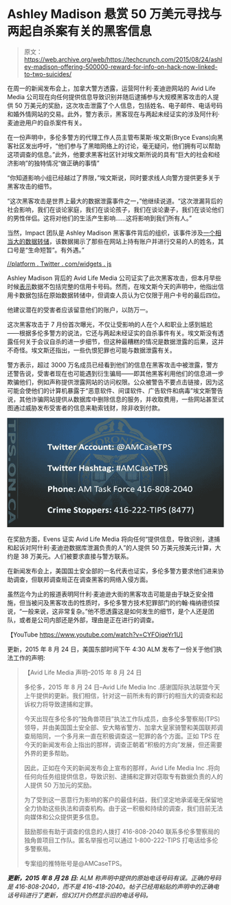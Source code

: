 # Ashley Madison 悬赏 50 万美元寻找与两起自杀案有关的黑客信息 

> 原文：<https://web.archive.org/web/https://techcrunch.com/2015/08/24/ashley-madison-offering-500000-reward-for-info-on-hack-now-linked-to-two-suicides/>

在周一的新闻发布会上，加拿大警方透露，运营阿什利·麦迪逊网站的 Avid Life Media 公司现在向任何提供信息导致识别并随后逮捕参与大规模黑客攻击的人提供 50 万美元的奖励，这次攻击泄露了个人信息，包括姓名、电子邮件、电话号码和婚外情网站的交易。此外，警方表示，黑客现在与两起未经证实的涉及阿什利·麦迪逊用户的自杀案件有关。

在一份声明中，多伦多警方的代理工作人员主管布莱斯·埃文斯(Bryce Evans)向黑客社区发出呼吁，“他们参与了黑暗网络上的讨论，毫无疑问，他们拥有可以帮助这项调查的信息。”此外，他要求黑客社区针对埃文斯所说的具有“巨大的社会和经济影响”的独特情况“做正确的事情”

“你知道影响小组已经越过了界限，”埃文斯说，同时要求线人向警方提供更多关于黑客攻击的细节。

“这次黑客攻击是世界上最大的数据泄露事件之一，”他继续说道。“这次泄漏背后的社会影响，我们在谈论家庭，我们在谈论孩子，我们在谈论妻子，我们在谈论他们的男性伴侣。这将对他们的生活产生影响……这将影响到我们所有人。”

当然，Impact 团队是 Ashley Madison 黑客事件背后的组织，该事件涉及[一个相当大的数据转储](https://web.archive.org/web/20221209130049/https://beta.techcrunch.com/2015/08/19/ashley-madison-data-dumped/)，该数据揭示了那些在网站上持有账户并进行交易的人的姓名，其口号是“生命短暂”。有外遇。”

[//platform . Twitter . com/widgets . js](//web.archive.org/web/20221209130049/https://platform.twitter.com/widgets.js)

Ashley Madison 背后的 Avid Life Media 公司证实了此次黑客攻击，但本月早些时候[表示](https://web.archive.org/web/20221209130049/https://beta.techcrunch.com/2015/08/19/no-full-credit-card-numbers-stolen-in-ashley-madison-hack/)数据不包括完整的信用卡号码。然而，在埃文斯今天的声明中，他指出信用卡数据包括在原始数据转储中，但调查人员认为它仅限于用户卡号的最后四位。

他建议潜在的受害者应该留意他们的账户，以防万一。

这次黑客攻击于 7 月份首次曝光，不仅让受影响的人在个人和职业上感到尴尬——根据多伦多警方的说法，它还与两起未经证实的自杀事件有关。埃文斯没有透露任何关于会议自杀的进一步细节，但这种最糟糕的情况是数据泄露的后果，这并不奇怪。埃文斯还指出，一些仇恨犯罪也可能与数据泄露有关。

警方表示，超过 3000 万名成员已经看到他们的信息在黑客攻击中被泄露，警方还警告说，受害者现在也可能遇到衍生骗局——即其他黑客利用他们的信息进一步欺骗他们，例如声称提供泄露网站的访问权限。公众被警告不要点击链接，因为这可能会使他们的计算机暴露于“恶意软件、间谍软件、广告软件和病毒”埃文斯警告说，其他诈骗网站提供从数据库中删除信息的服务，并收取费用，一些网站甚至试图通过威胁发布受害者的信息来勒索钱财，除非收到付款。

![Screen Shot 2015-08-24 at 11.57.45 AM](img/3f222191e497869d9c5d75e6ec6e3a0a.png)

在奖励方面，Evens 证实 Avid Life Media 将向任何“提供信息，导致识别，逮捕和起诉对阿什利·麦迪逊数据库泄漏负责的人”的人提供 50 万美元按美元计算，大约是 38 万美元。人们被要求直接与警方联系。

在新闻发布会上，美国国土安全部的一名代表也证实，多伦多警方要求他们进来协助调查，但联邦调查局正在调查黑客的网络入侵方面。

虽然迄今为止的报道表明阿什利·麦迪逊大街的黑客攻击可能是由于缺乏安全措施，但当被问及黑客攻击的性质时，多伦多警方技术犯罪部门的约翰·梅纳德侦探说，“一般来说，这非常复杂。”他不愿透露这是如何发生的细节，是个人还是团队，或者是公司内部还是外部，理由是正在进行的调查。

【YouTube https://www.youtube.com/watch?v=CYFOjqeYr1U]

更新，2015 年 8 月 24 日，美国东部时间下午 4:30 ALM 发布了一份关于他们执法工作的声明:

> 【Avid Life Media 声明–2015 年 8 月 24 日
> 
> 多伦多，2015 年 8 月 24 日–Avid Life Media Inc .感谢国际执法联盟今天上午提供的更新。我们相信，针对这一前所未有的罪行的相当大的调查和起诉权力将导致逮捕和定罪。
> 
> 今天出现在多伦多的“独角兽项目”执法工作队成员，由多伦多警察局(TPS)领导，并由美国国土安全部、安大略省警方、加拿大皇家骑警和美国联邦调查局陪同，一个多月来一直在积极调查这一犯罪的各个方面。正如 TPS 在今天的新闻发布会上指出的那样，调查正朝着“积极的方向”发展，但还需要外界的更多帮助。
> 
> 因此，正如在今天的新闻发布会上宣布的那样，Avid Life Media Inc .将向任何向任务组提供信息，导致识别、逮捕和定罪对窃取专有数据负责的人的人提供 50 万加元的奖励。
> 
> 为了受到这一恶意行为影响的客户的最佳利益，我们坚定地承诺毫无保留地全力协助这些执法和调查机构。由于这一积极和持续的调查，我们目前无法向媒体和公众提供更多信息。
> 
> 鼓励那些有助于调查的信息的人拨打 416-808-2040 联系多伦多警察局的独角兽项目工作队。匿名举报也可以通过 1-800-222-TIPS 打电话给多伦多警察局。
> 
> 专案组的推特账号是@AMCaseTPS。

***更新，2015 年 8 月 28 日:** ALM 称声明中提供的原始电话号码有误。正确的号码是 416-808-2040，而不是 416-418-2040。帖子已经用粘贴的声明中的正确电话号码进行了更新，但幻灯片仍然显示旧的电话号码。*